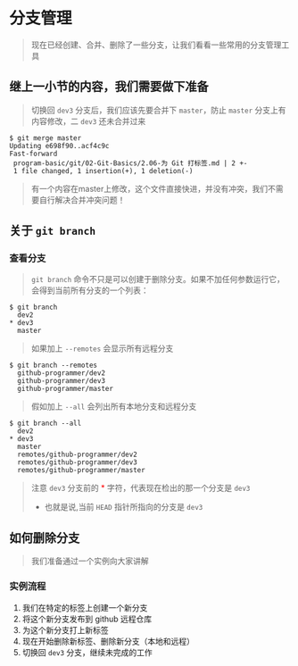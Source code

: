 # 分支管理

> 现在已经创建、合并、删除了一些分支，让我们看看一些常用的分支管理工具

## 继上一小节的内容，我们需要做下准备

> 切换回 `dev3` 分支后，我们应该先要合并下 `master`，防止 `master` 分支上有内容修改，二 `dev3` 还未合并过来

```shell
$ git merge master
Updating e698f90..acf4c9c
Fast-forward
 program-basic/git/02-Git-Basics/2.06-为 Git 打标签.md | 2 +-
 1 file changed, 1 insertion(+), 1 deletion(-)
```

> 有一个内容在master上修改，这个文件直接快进，并没有冲突，我们不需要自行解决合并冲突问题！

## 关于 `git branch`

### 查看分支

> `git branch` 命令不只是可以创建于删除分支。如果不加任何参数运行它，会得到当前所有分支的一个列表：

```shell
$ git branch
  dev2
* dev3
  master
```

> 如果加上 `--remotes` 会显示所有远程分支

```shell
$ git branch --remotes
  github-programmer/dev2
  github-programmer/dev3
  github-programmer/master
```

> 假如加上 `--all` 会列出所有本地分支和远程分支

```shell
$ git branch --all
  dev2
* dev3
  master
  remotes/github-programmer/dev2
  remotes/github-programmer/dev3
  remotes/github-programmer/master
```

> 注意 `dev3` 分支前的 <font color=red>\*</font> 字符，代表现在检出的那一个分支是 `dev3`
>
> -   也就是说,当前 `HEAD` 指针所指向的分支是 `dev3`

## 如何删除分支
> 我们准备通过一个实例向大家讲解

### 实例流程

1. 我们在特定的标签上创建一个新分支
2. 将这个新分支发布到 github 远程仓库
3. 为这个新分支打上新标签
4. 现在开始删除新标签、删除新分支（本地和远程）
5. 切换回 `dev3` 分支，继续未完成的工作
